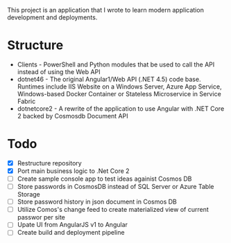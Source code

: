 This project is an application that I wrote to learn modern application development and deployments.

# Structure
* Clients  - PowerShell and Python modules that be used to call the API instead of using the Web API
* dotnet46 - The original Angular1/Web API (.NET 4.5) code base. Runtimes include IIS Website on a Windows Server, Azure App Service, Windows-based Docker Container or Stateless Microservice in Service Fabric
* dotnetcore2 - A rewrite of the application to use Angular with .NET Core 2 backed by Cosmosdb Document API

# Todo 
- [x] Restructure repository
- [x] Port main business logic to .Net Core 2
- [ ] Create sample console app to test ideas againist Cosmos DB
- [ ] Store passwords in CosmosDB instead of SQL Server or Azure Table Storage
- [ ] Store password history in json document in Cosmos DB
- [ ] Utilize Comos's change feed to create materialized view of current passwor per site
- [ ] Upate UI from AngularJS v1 to Angular 
- [ ] Create build and deployment pipeline 
